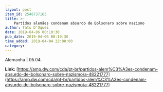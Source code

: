 ```yaml
---
layout: post
item_id: 2548737163
title: >-
    Partidos alemães condenam absurdo de Bolsonaro sobre nazismo
author: Tatu D'Oquei
date: 2019-04-06 00:19:30
pub_date: 2019-04-06 00:19:30
time_added: 2019-04-04 22:00:00
category: 
---
```


Alemanha | 05.04.

**Link:** [https://amp.dw.com/cda/pt-br/partidos-alem%C3%A3es-condenam-absurdo-de-bolsonaro-sobre-nazismo/a-48221777](https://amp.dw.com/cda/pt-br/partidos-alem%C3%A3es-condenam-absurdo-de-bolsonaro-sobre-nazismo/a-48221777)

